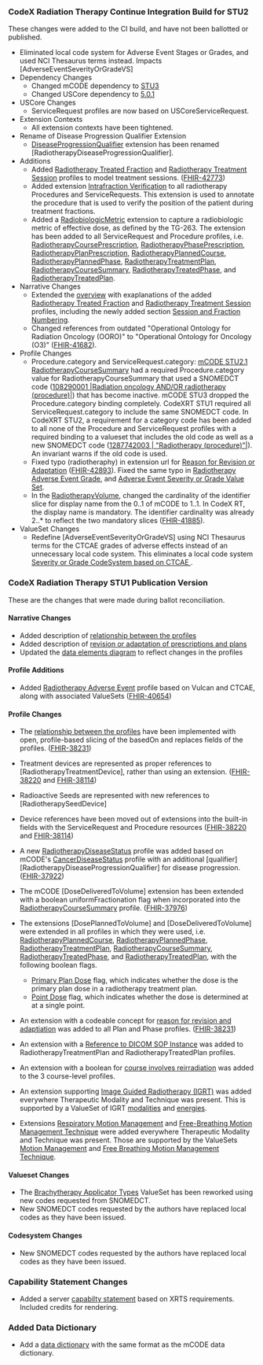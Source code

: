 ### CodeX Radiation Therapy Continue Integration Build for STU2
These changes were added to the CI build, and have not been ballotted or published.
* Eliminated local code system for Adverse Event Stages or Grades, and used NCI Thesaurus terms instead.   Impacts [AdverseEventSeverityOrGradeVS]
* Dependency Changes
  * Changed mCODE dependency to [STU3]({{site.data.fhir.ver.fhirmcode}}/index.html)
  * Changed USCore dependency to [5.0.1]({{site.data.fhir.ver.hl7fhiruscore}}/index.html)
* USCore Changes
  * ServiceRequest profiles are now based on USCoreServiceRequest.
* Extension Contexts
  * All extension contexts have been tightened.
* Rename of Disease Progression Qualifier Extension
  * [DiseaseProgressionQualifier](https://hl7.org/fhir/us/codex-radiation-therapy/StructureDefinition-codexrt-radiotherapy-progression-qualifier.html) extension has been renamed [RadiotherapyDiseaseProgressionQualifier].
* Additions
  * Added [Radiotherapy Treated Fraction](StructureDefinition-codexrt-radiotherapy-treated-fraction.html) and [Radiotherapy Treatment Session](StructureDefinition-codexrt-radiotherapy-treatment-session.html) profiles to model treatment sessions.  ([FHIR-42773](https://jira.hl7.org/browse/FHIR-42773))
  * Added extension [Intrafraction Verification](StructureDefinition-codexrt-intrafraction-verification.html) to all radiotherapy Procedures and ServiceRequests. This extension is used to annotate the procedure that is used to verify the position of the patient during treatment fractions.
  * Added a [RadiobiologicMetric](StructureDefinition-codexrt-radiobiologic-metric.html) extension to capture a radiobiologic metric of effective dose, as defined by the TG-263. The extension has been added to all ServiceRequest and Procedure profiles, i.e. [RadiotherapyCoursePrescription](StructureDefinition-codexrt-radiotherapy-course-prescription.html), [RadiotherapyPhasePrescription](StructureDefinition-codexrt-radiotherapy-phase-prescription.html), [RadiotherapyPlanPrescription](StructureDefinition-codexrt-radiotherapy-plan-prescription.html), [RadiotherapyPlannedCourse](StructureDefinition-codexrt-radiotherapy-planned-course.html), [RadiotherapyPlannedPhase](StructureDefinition-codexrt-radiotherapy-planned-phase.html), [RadiotherapyTreatmentPlan](StructureDefinition-codexrt-radiotherapy-treatment-plan.html), [RadiotherapyCourseSummary](StructureDefinition-codexrt-radiotherapy-course-summary.html), [RadiotherapyTreatedPhase](StructureDefinition-codexrt-radiotherapy-treated-phase.html), and [RadiotherapyTreatedPlan](StructureDefinition-codexrt-radiotherapy-treated-plan.html).
* Narrative Changes
  * Extended the [overview](overview.html) with exaplanations of the added [Radiotherapy Treated Fraction](StructureDefinition-codexrt-radiotherapy-treated-fraction.html) and [Radiotherapy Treatment Session](StructureDefinition-codexrt-radiotherapy-treatment-session.html) profiles, including the newly added section [Session and Fraction Numbering](overview.html#session-and-fraction-numbering).
  * Changed references from outdated "Operational Ontology for Radiation Oncology (OORO)" to "Operational Ontology for Oncology (O3)" ([FHIR-41682](https://jira.hl7.org/browse/FHIR-41682)).
* Profile Changes
  * Procedure.category and ServiceRequest.category: [mCODE STU2.1 RadiotherapyCourseSummary](https://hl7.org/fhir/us/mcode/STU2.1/StructureDefinition-mcode-radiotherapy-course-summary.html) had a required Procedure.category value for RadiotherapyCourseSummary that used a SNOMEDCT code ([108290001 |Radiation oncology AND/OR radiotherapy (procedure)|](https://dailybuild.ihtsdotools.org/?perspective=full&conceptId1=108290001&edition=MAIN&release=&languages=en)) that has become inactive.  mCODE STU3 dropped the Procedure.category binding completely.   CodeXRT STU1 required all ServiceRequest.category to include the same SNOMEDCT code.   In CodeXRT STU2, a requirement for a category code has been added to all none of the Procedure and ServiceRequest profiles with a required binding to a valueset that includes the old code as well as a new SNOMEDCT code ([1287742003 | "Radiotherapy (procedure)"|](https://dailybuild.ihtsdotools.org/?perspective=full&conceptId1=1287742003&edition=MAIN&release=&languages=en)).   An invariant warns if the old code is used.
  * Fixed typo (radiotheraphy) in extension url for [Reason for Revision or Adaptation](StructureDefinition-codexrt-radiotherapy-reason-for-revision-or-adaptation.html) ([FHIR-42893](https://jira.hl7.org/browse/FHIR-42893)). Fixed the same typo in [Radiotherapy Adverse Event Grade](StructureDefinition-codexrt-radiotherapy-adverse-event-severity-or-grade.html), and [Adverse Event Severity or Grade Value Set](ValueSet-codexrt-radiotherapy-adverse-event-severity-or-gradeVS.html).
  * In the [RadiotherapyVolume](StructureDefinition-codexrt-radiotherapy-volume.html), changed the cardinality of the identifier slice for display name from the 0..1 of mCODE to 1..1. In CodeX RT, the display name is mandatory. The identifier cardinality was already 2..* to reflect the two mandatory slices ([FHIR-41885](https://jira.hl7.org/browse/FHIR-41885)).
* ValueSet Changes
  * Redefine [AdverseEventSeverityOrGradeVS] using NCI Thesaurus terms for the CTCAE grades of adverse effects instead of an unnecessary local code system.  This eliminates a local code system [Severity or Grade CodeSystem based on CTCAE ](https://hl7.org/fhir/us/codex-radiation-therapy/STU1/CodeSystem-codexrt-radiotheraphy-adverse-event-severity-or-gradeCS.html).

### CodeX Radiation Therapy STU1 Publication Version
These are the changes that were made during ballot reconciliation.

#### Narrative Changes
* Added description of [relationship between the profiles](overview.html#relationships-between-profiles)
* Added description of [revision or adaptation of prescriptions and plans](overview.html#revision-or-adaptation)
* Updated the [data elements diagram](overview.html#data-elements) to reflect changes in the profiles

#### Profile Additions
* Added [Radiotherapy Adverse Event](StructureDefinition-codexrt-radiotherapy-adverse-event.html) profile based on Vulcan and CTCAE, along with associated ValueSets ([FHIR-40654](https://jira.hl7.org/browse/FHIR-40654))

#### Profile Changes
* The [relationship between the profiles](overview.html#relationships-between-profiles) have been implemented with open, profile-based slicing of the basedOn and replaces fields of the profiles. ([FHIR-38231](https://jira.hl7.org/browse/FHIR-38231))
* Treatment devices are represented as proper references to [RadiotherapyTreatmentDevice], rather than using an extension. ([FHIR-38220](https://jira.hl7.org/browse/FHIR-38220) and [FHIR-38114](https://jira.hl7.org/browse/FHIR-38114))
* Radioactive Seeds are represented with new references to [RadiotherapySeedDevice]
* Device references have been moved out of extensions into the built-in fields with the ServiceRequest and Procedure resources ([FHIR-38220](https://jira.hl7.org/browse/FHIR-38220) and [FHIR-38114](https://jira.hl7.org/browse/FHIR-38114))
* A new [RadiotherapyDiseaseStatus](StructureDefinition-codexrt-radiotherapy-disease-status.html) profile was added based on mCODE's [CancerDiseaseStatus](https://hl7.org/fhir/us/mcode/STU2.1/StructureDefinition-mcode-cancer-disease-status.html) profile with an additional [qualifier][RadiotherapyDiseaseProgressionQualifier] for disease progression.([FHIR-37922](https://jira.hl7.org/browse/FHIR-37922))
* The mCODE [DoseDeliveredToVolume] extension has been extended with
a boolean uniformFractionation flag when incorporated into the [RadiotherapyCourseSummary](StructureDefinition-codexrt-radiotherapy-course-summary.html) profile. ([FHIR-37976](https://jira.hl7.org/browse/FHIR-37976))
* The extensions [DosePlannedToVolume] and [DoseDeliveredToVolume] were extended in all profiles in which they were used, i.e. [RadiotherapyPlannedCourse](StructureDefinition-codexrt-radiotherapy-planned-course.html), [RadiotherapyPlannedPhase](StructureDefinition-codexrt-radiotherapy-planned-phase.html), [RadiotherapyTreatmentPlan](StructureDefinition-codexrt-radiotherapy-treatment-plan.html), [RadiotherapyCourseSummary](StructureDefinition-codexrt-radiotherapy-course-summary.html), [RadiotherapyTreatedPhase](StructureDefinition-codexrt-radiotherapy-treated-phase.html), and [RadiotherapyTreatedPlan](StructureDefinition-codexrt-radiotherapy-treated-plan.html), with the following boolean flags.
  * [Primary Plan Dose](StructureDefinition-codexrt-radiotherapy-primary-plan-dose.html) flag, which indicates whether the dose is the primary plan dose in a radiotherapy treatment plan.
  * [Point Dose](StructureDefinition-codexrt-radiotherapy-point-dose.html) flag, which indicates whether the dose is determined at at a single point.

* An extension with a codeable concept for [reason for revision and adaptiation](ValueSet-codexrt-radiotherapy-reason-for-revision-or-adaptation-vs.html) was added to all Plan and Phase profiles. ([FHIR-38231](https://jira.hl7.org/browse/FHIR-38231))
* An extension with a [Reference to DICOM SOP Instance](StructureDefinition-codexrt-dicom-reference.html) was added to RadiotherapyTreatmentPlan and RadiotherapyTreatedPlan profiles.
* An extension with a boolean for [course involves reirradiation](StructureDefinition-codexrt-radiotherapy-course-involves-reirradiation.html) was added to the 3 course-level profiles.
* An extension supporting [Image Guided Radiotherapy (IGRT)](StructureDefinition-codexrt-image-guided-radiotherapy-modality.html) was added everywhere Therapeutic Modality and Technique was present. This is supported by a ValueSet of IGRT [modalities](ValueSet-codexrt-image-guided-radiotherapy-modality-vs.html) and [energies](ValueSet-codexrt-image-guided-radiotherapy-energy-unit-vs.html).
* Extensions [Respiratory Motion Management](StructureDefinition-codexrt-radiotherapy-respiratory-motion-management.html) and [Free-Breathing Motion Management Technique](StructureDefinition-codexrt-radiotherapy-free-breathing-motion-mgmt-technique.html) were added everywhere Therapeutic Modality and Technique was present. Those are supported by the ValueSets [Motion Management](ValueSet-codexrt-radiotherapy-respiratory-motion-management-vs.html) and [Free Breathing Motion Management Technique](ValueSet-codexrt-radiotherapy-free-breathing-motion-mgmt-technique-vs.html).

#### Valueset Changes
* The [Brachytherapy Applicator Types](ValueSet-codexrt-brachytherapy-applicator-type-vs.html) ValueSet has been reworked using new codes requested from SNOMEDCT.
* New SNOMEDCT codes requested by the authors have replaced local codes as they have been issued.

#### Codesystem Changes
* New SNOMEDCT codes requested by the authors have replaced local codes as they have been issued.

### Capability Statement Changes
* Added a server [capabilty statement](CapabilityStatement-CodexRTServerCapabilityStatement.html) based on XRTS requirements.  Included credits for rendering.

### Added Data Dictionary
* Add a [data dictionary](dictionary.html) with the same format as the mCODE data dictionary.